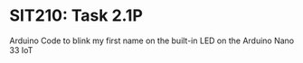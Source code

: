 # SIT210: Task 2.1P

Arduino Code to blink my first name on the built-in LED on the Arduino Nano 33 IoT
